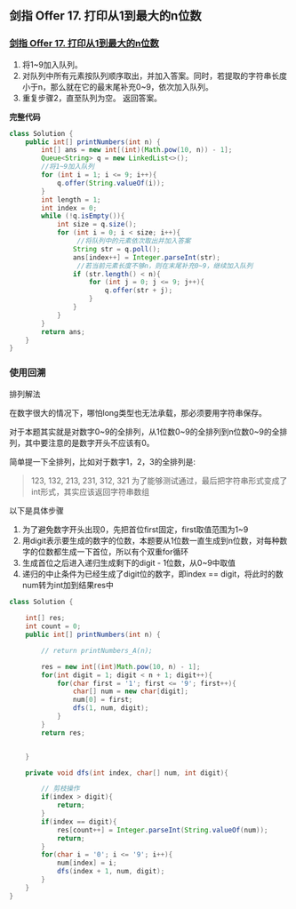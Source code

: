 ## 剑指 Offer 17. 打印从1到最大的n位数

### [剑指 Offer 17. 打印从1到最大的n位数](https://leetcode-cn.com/problems/da-yin-cong-1dao-zui-da-de-nwei-shu-lcof/)

1. 将1~9加入队列。
2. 对队列中所有元素按队列顺序取出，并加入答案。同时，若提取的字符串长度小于n，那么就在它的最末尾补充0~9，依次加入队列。
3. 重复步骤2，直至队列为空。 返回答案。

**完整代码**

~~~java
class Solution {
    public int[] printNumbers(int n) {
        int[] ans = new int[(int)(Math.pow(10, n)) - 1];
        Queue<String> q = new LinkedList<>();
        //将1~9加入队列
        for (int i = 1; i <= 9; i++){
            q.offer(String.valueOf(i));
        }
        int length = 1;
        int index = 0;
        while (!q.isEmpty()){
            int size = q.size();
            for (int i = 0; i < size; i++){
                 //将队列中的元素依次取出并加入答案
                String str = q.poll();
                ans[index++] = Integer.parseInt(str);
                 //若当前元素长度不够n，则在末尾补充0~9，继续加入队列
                if (str.length() < n){
                    for (int j = 0; j <= 9; j++){
                        q.offer(str + j);
                    }
                }
            }
        }
        return ans;
    }
}
~~~

### 使用回溯

排列解法

在数字很大的情况下，哪怕long类型也无法承载，那必须要用字符串保存。

对于本题其实就是对数字0~9的全排列，从1位数0~9的全排列到n位数0~9的全排列，其中要注意的是数字开头不应该有0。

简单提一下全排列，比如对于数字1，2，3的全排列是:

> 123, 132, 213, 231, 312, 321
> 为了能够测试通过，最后把字符串形式变成了int形式，其实应该返回字符串数组

以下是具体步骤

1. 为了避免数字开头出现0，先把首位first固定，first取值范围为1~9
2. 用digit表示要生成的数字的位数，本题要从1位数一直生成到n位数，对每种数字的位数都生成一下首位，所以有个双重for循环
3. 生成首位之后进入递归生成剩下的digit - 1位数，从0~9中取值
4. 递归的中止条件为已经生成了digit位的数字，即index == digit，将此时的数num转为int加到结果res中

~~~java
class Solution {
    
    int[] res;
    int count = 0;
    public int[] printNumbers(int n) {

        // return printNumbers_A(n);

        res = new int[(int)Math.pow(10, n) - 1];
        for(int digit = 1; digit < n + 1; digit++){
            for(char first = '1'; first <= '9'; first++){
                char[] num = new char[digit];
                num[0] = first;
                dfs(1, num, digit);
            }
        }
        return res;


    }

    private void dfs(int index, char[] num, int digit){

        // 剪枝操作
        if(index > digit){
            return;
        }
        if(index == digit){
            res[count++] = Integer.parseInt(String.valueOf(num));
            return;
        }
        for(char i = '0'; i <= '9'; i++){
            num[index] = i;
            dfs(index + 1, num, digit);
        }
    }
}
~~~

